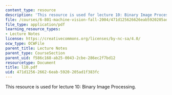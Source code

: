 ```yaml
---
content_type: resource
description: 'This resource is used for lecture 10: Binary Image Processing.'
file: /courses/6-801-machine-vision-fall-2004/471d125626626eab5920205ad1f383fc_l10.pdf
file_type: application/pdf
learning_resource_types:
- Lecture Notes
license: https://creativecommons.org/licenses/by-nc-sa/4.0/
ocw_type: OCWFile
parent_title: Lecture Notes
parent_type: CourseSection
parent_uid: f586c168-ab25-0043-2cbe-286ec2f7bd12
resourcetype: Document
title: l10.pdf
uid: 471d1256-2662-6eab-5920-205ad1f383fc
---
```

This resource is used for lecture 10: Binary Image Processing.
